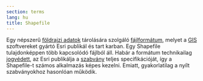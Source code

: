 ```yaml
---
section: terms
lang: hu
title: Shapefile
---
```


Egy népszerű [földrajzi adatok](../geodata/) tárolására szolgáló [fájlformátum](../file-format/), melyet a [GIS](../gis/) szoftvereket gyártó Esri publikál és tart karban. Egy Shapefile tulajdonképpen több kapcsolódó fájlból áll. Habár a formátum technikailag [jogvédett](../proprietary/), az Esri publikálja a [szabvány](../standard/) teljes specifikációját, így a Shapefile-t számos alkalmazás képes kezelni. Emiatt, gyakorlatilag a nyílt szabványokhoz hasonlóan működik.

